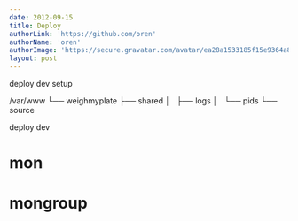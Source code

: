 ```yaml
---
date: 2012-09-15
title: Deploy
authorLink: 'https://github.com/oren'
authorName: 'oren'
authorImage: 'https://secure.gravatar.com/avatar/ea28a1533185f15e9364a8db6f9c0bae?s=140&d=https://a248.e.akamai.net/assets.github.com%2Fimages%2Fgravatars%2Fgravatar-user-420.png'
layout: post
---
```



deploy dev setup

/var/www
└── weighmyplate
    ├── shared
    │   ├── logs
    │   └── pids
    └── source


deploy dev


# mon

# mongroup
